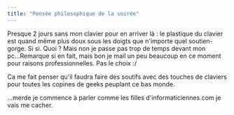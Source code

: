```yaml
---
title: "Pensée philosophique de la soirée"
---
```


Presque 2 jours sans mon clavier pour en arriver là : le plastique du clavier
est quand même plus doux sous les doigts que n'importe quel soutien-gorge. Si
si. Quoi ? Mais non je passe pas trop de temps devant mon pc...Remarque si en
fait, mais bon je mail un peu beaucoup en ce moment pour raisons
professionnelles. Pas le choix :/

Ca me fait penser qu'il faudra faire des soutifs avec des touches de claviers
pour toutes les copines de geeks peuplant ce bas monde.

...merde je commence à parler comme les filles d'informaticiennes.com je vais
me cacher.

